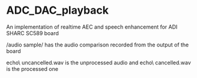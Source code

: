 # ADC_DAC_playback
An implementation of realtime AEC and speech enhancement for ADI SHARC SC589 board

/audio sample/ has the audio comparison recorded from the output of the board

echo\ uncancelled.wav is the unprocessed audio and echo\ cancelled.wav is the processed one
